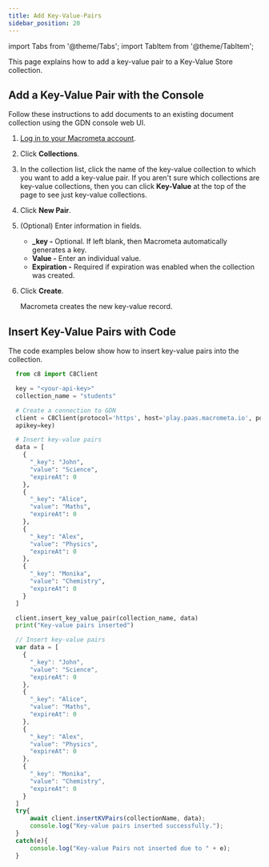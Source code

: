 ```yaml
---
title: Add Key-Value-Pairs
sidebar_position: 20
---
```


import Tabs from '@theme/Tabs';
import TabItem from '@theme/TabItem';

This page explains how to add a key-value pair to a Key-Value Store collection.

## Add a Key-Value Pair with the Console

Follow these instructions to add documents to an existing document collection using the GDN console web UI.

1. [Log in to your Macrometa account](https://auth-play.macrometa.io/).
1. Click **Collections**.
1. In the collection list, click the name of the key-value collection to which you want to add a key-value pair. If you aren't sure which collections are key-value collections, then you can click **Key-Value** at the top of the page to see just key-value collections.
1. Click **New Pair**.
1. (Optional) Enter information in fields.

   - **_key -** Optional. If left blank, then Macrometa automatically generates a key.
   - **Value -** Enter an individual value.
   - **Expiration -** Required if expiration was enabled when the collection was created.

1. Click **Create**.

   Macrometa creates the new key-value record.

## Insert Key-Value Pairs with Code

The code examples below show how to insert key-value pairs into the collection.

<Tabs groupId="operating-systems">
<TabItem value="py" label="Python">

```py
  from c8 import C8Client

  key = "<your-api-key>"
  collection_name = "students"

  # Create a connection to GDN
  client = C8Client(protocol='https', host='play.paas.macrometa.io', port=443,
  apikey=key)

  # Insert key-value pairs
  data = [
    {
      "_key": "John",
      "value": "Science",
      "expireAt": 0
    },
    {
      "_key": "Alice",
      "value": "Maths",
      "expireAt": 0
    },
    {
      "_key": "Alex",
      "value": "Physics",
      "expireAt": 0
    },
    {
      "_key": "Monika",
      "value": "Chemistry",
      "expireAt": 0
    }
  ]

  client.insert_key_value_pair(collection_name, data)
  print("Key-value pairs inserted")
```

  </TabItem>
  <TabItem value="js" label="Javascript">

```js
  // Insert key-value pairs
  var data = [
    {
      "_key": "John",
      "value": "Science",
      "expireAt": 0
    },
    {
      "_key": "Alice",
      "value": "Maths",
      "expireAt": 0
    },
    {
      "_key": "Alex",
      "value": "Physics",
      "expireAt": 0
    },
    {
      "_key": "Monika",
      "value": "Chemistry",
      "expireAt": 0
    }
  ]
  try{
      await client.insertKVPairs(collectionName, data);
      console.log("Key-value pairs inserted successfully.");
  }
  catch(e){
      console.log("Key-value Pairs not inserted due to " + e);
  }
```

</TabItem>
</Tabs>
